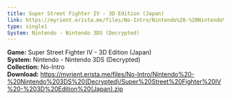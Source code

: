 ```yaml
---
title: Super Street Fighter IV - 3D Edition (Japan)
link: https://myrient.erista.me/files/No-Intro/Nintendo%20-%20Nintendo%203DS%20(Decrypted)/Super%20Street%20Fighter%20IV%20-%203D%20Edition%20(Japan).zip
type: single1
System: Nintendo - Nintendo 3DS (Decrypted)
---
```

<b>Game:</b> Super Street Fighter IV - 3D Edition (Japan)<br>
<b>System:</b> Nintendo - Nintendo 3DS (Decrypted)<br>
<b>Collection:</b> No-Intro<br>
<b>Download:</b> https://myrient.erista.me/files/No-Intro/Nintendo%20-%20Nintendo%203DS%20(Decrypted)/Super%20Street%20Fighter%20IV%20-%203D%20Edition%20(Japan).zip